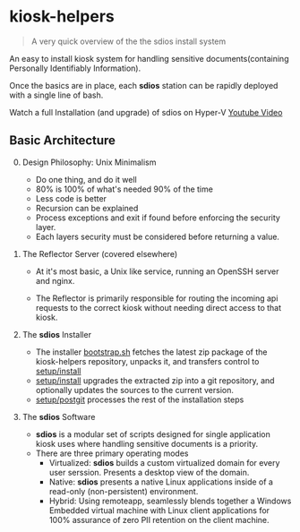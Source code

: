 # kiosk-helpers 
> A very quick overview of the the sdios install system

An easy to install kiosk system for handling sensitive documents(containing Personally Identifiably Information).

Once the basics are in place, each **sdios** station can be rapidly deployed with a single line of bash.

Watch a full Installation (and upgrade) of sdios on Hyper-V 
[Youtube Video](https://www.youtube.com/watch?v=5RQPlZoTOgM)

## Basic Architecture
0. Design Philosophy: Unix Minimalism
    * Do one thing, and do it well
    * 80% is 100% of what's needed 90% of the time
    * Less code is better
    * Recursion can be explained
    * Process exceptions and exit if found before enforcing the security layer.
    * Each layers security must be considered before returning a value.
1. The Reflector Server (covered elsewhere)
    * At it's most basic, a Unix like service, running an OpenSSH server and nginx.

    * The Reflector is primarily responsible for routing the incoming api requests to the correct kiosk without needing direct access to that kiosk.

2. The **sdios** Installer
    * The installer [bootstrap.sh](bootstrap.sh) fetches the latest zip package of the kiosk-helpers repository, unpacks it, and transfers control to [setup/install](setup/install)
    * [setup/install](setup/install) upgrades the extracted zip into a git repository, and optionally updates the sources to the current version.
    * [setup/postgit](setup/postgit) processes the rest of the installation steps
    
3. The **sdios** Software
    * **sdios** is a modular set of scripts designed for single application kiosk uses where handling sensitive documents is a priority.
    * There are three primary operating modes
        * Virtualized: **sdios** builds a custom virtualized domain for every user serssion.  Presents a desktop view of the domain.
        * Native: **sdios** presents a native Linux applications inside of a read-only (non-persistent) environment.
        * Hybrid: Using remoteapp, seamlessly blends together a Windows Embedded virtual machine with Linux client applications for 100% assurance of zero PII retention on the client machine.

